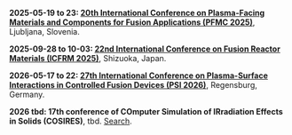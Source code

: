 **2025-05-19 to 23: [20th International Conference on Plasma-Facing Materials and Components for Fusion Applications (PFMC 2025)](https://pfmc20.com)**, Ljubljana, Slovenia.

**2025-09-28 to 10-03: [22nd International Conference on Fusion Reactor Materials (ICFRM 2025)](https://icfrm-22.com)**, Shizuoka, Japan.

**2026-05-17 to 22: [27th International Conference on Plasma-Surface Interactions in Controlled Fusion Devices (PSI 2026)](https://www.ipp.mpg.de/psi27/)**, Regensburg, Germany.

**2026 tbd: 17th conference of COmputer Simulation of IRradiation Effects in Solids (COSIRES)**, tbd. [Search](https://www.google.com/search?q=17th+conference+on+COmputer+Simulation+of+IRradiation+Effects+in+Solids+COSIRES+2026).

